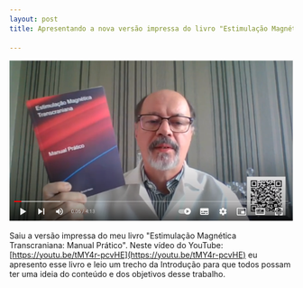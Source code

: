```yaml
---
layout: post
title: Apresentando a nova versão impressa do livro "Estimulação Magnética Transcraniana: Manual Prático".

---
```

![](/images/livro2.png)

Saiu a versão impressa do meu livro "Estimulação Magnética Transcraniana: Manual Prático". Neste vídeo do YouTube: [https://youtu.be/tMY4r-pcvHE](https://youtu.be/tMY4r-pcvHE) eu apresento esse livro e leio um trecho da Introdução para que todos possam ter uma ideia do conteúdo e dos objetivos desse trabalho.





